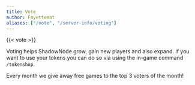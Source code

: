 ```yaml
---
title: Vote
author: Fayettemat
aliases: ["/vote", "/server-info/voting"]
---
```


{{< vote >}}

Voting helps ShadowNode grow, gain new players and also expand.  If you want to use your tokens you can do so via using the in-game command `/tokenshop`.

Every month we give away free games to the top 3 voters of the month!